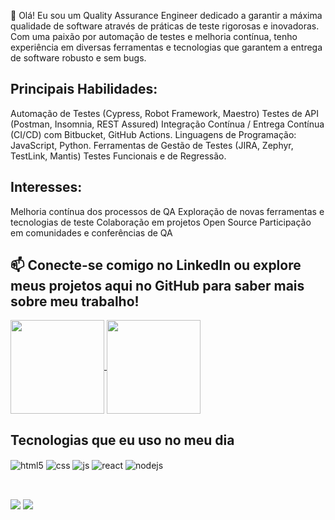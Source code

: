 👋 Olá! Eu sou um Quality Assurance Engineer dedicado a garantir a máxima qualidade de software através de práticas de teste rigorosas e inovadoras. Com uma paixão por automação de testes e melhoria contínua, tenho experiência em diversas ferramentas e tecnologias que garantem a entrega de software robusto e sem bugs.

## Principais Habilidades:

Automação de Testes (Cypress, Robot Framework, Maestro)
Testes de API (Postman, Insomnia, REST Assured)
Integração Contínua / Entrega Contínua (CI/CD) com Bitbucket, GitHub Actions.
Linguagens de Programação: JavaScript, Python.
Ferramentas de Gestão de Testes (JIRA, Zephyr, TestLink, Mantis)
Testes Funcionais e de Regressão.

## Interesses:

Melhoria contínua dos processos de QA
Exploração de novas ferramentas e tecnologias de teste
Colaboração em projetos Open Source
Participação em comunidades e conferências de QA

## 📫 Conecte-se comigo no LinkedIn ou explore meus projetos aqui no GitHub para saber mais sobre meu trabalho!


<a href="https://github.com/iagoGii(https://github.com/iagoGii)/github-readme-stats">
  <img height=150 align="center" src="https://github-readme-stats.vercel.app/api?username=iagoGii&count_private=false&show_icons=true&theme=gruvbox" />
</a>
<a href="https://github.com/iagoGii/convoychat">
  <img height=150 align="center" src="https://github-readme-stats.vercel.app/api/top-langs?username=iagoGii&show_icons=true&layout=compact&langs_count=8&card_width=320&theme=gruvbox&count_private=false" />
</a>


## Tecnologias que eu uso no meu dia

<div style="display: inline_block">
  <img align="center" alt="html5" src="https://img.shields.io/badge/HTML5-E34F26?style=for-the-badge&logo=html5&logoColor=white" />
  <img align="center" alt="css" src="https://img.shields.io/badge/CSS3-1572B6?style=for-the-badge&logo=css3&logoColor=white" />
  <img align="center" alt="js" src="https://img.shields.io/badge/JavaScript-F7DF1E?style=for-the-badge&logo=javascript&logoColor=black" />
  <img align="center" alt="react" src="https://img.shields.io/badge/React-20232A?style=for-the-badge&logo=react&logoColor=61DAFB" />
  <img align="center" alt="nodejs" src="https://img.shields.io/badge/Node.js-43853D?style=for-the-badge&logo=node.js&logoColor=white" />
</div><br/>

##

<div> 
  <a href="https://www.linkedin.com/in/iago-guedes-943156172/" target="_blank"><img src="https://img.shields.io/badge/-LinkedIn-%230077B5?style=for-the-badge&logo=linkedin&logoColor=white" target="_blank"></a> 
  <a href = "mailto:iagooliz@hotmail.com"><img src="https://img.shields.io/badge/Gmail-D14836?style=for-the-badge&logo=gmail&logoColor=white" target="_blank"></a> 

</div>
  
##
    

 

